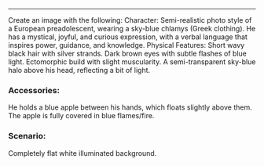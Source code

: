 

---
Create an image with the following:
Character:
Semi-realistic photo style of a European preadolescent, wearing a sky-blue chlamys (Greek clothing).
He has a mystical, joyful, and curious expression, with a verbal language that inspires power, guidance, and knowledge.
Physical Features:
Short wavy black hair with silver strands.
Dark brown eyes with subtle flashes of blue light.
Ectomorphic build with slight muscularity.
A semi-transparent sky-blue halo above his head, reflecting a bit of light.
### Accessories:
He holds a blue apple between his hands, which floats slightly above them.
The apple is fully covered in blue flames/fire.
### Scenario:
Completely flat white illuminated background.
